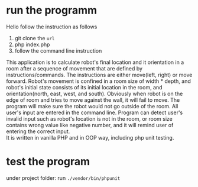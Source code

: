 # run the programm
Hello follow the instruction as follows

1. git clone the `url`
2. php index.php
3. follow the command line instruction

This application is to calculate robot's final location and it orientation in a room after a sequence of movement that are defined by instructions/commands. The instructions are either move(left, right) or move forward.
Robot's movement is confined in a room size of width * depth, and robot's initial state consists of its initial location in the room, and orientation(north, east, west, and south). 
Obviously when robot is on the edge of room and tries to move against the wall, it will fail to move. The program will make sure the robot would not
go outside of the room. All user's input are entered in the command line. Program can detect user's invalid input such as robot's location is not in the room, or room size contains wrong value like negative number, and it will remind user of entering the correct input.     
It is written in vanilla PHP and in OOP way, including php unit testing.
# test the program
under project folder: run `./vendor/bin/phpunit`
